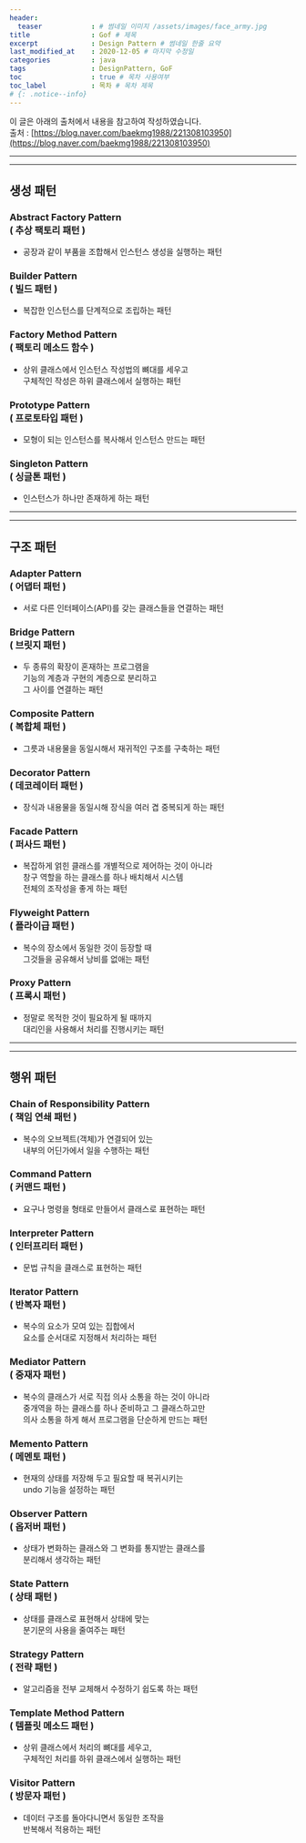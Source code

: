 ```yaml
---
header:
  teaser            : # 썸네일 이미지 /assets/images/face_army.jpg
title               : Gof # 제목
excerpt             : Design Pattern # 썸네일 한줄 요약
last_modified_at    : 2020-12-05 # 마지막 수정일
categories          : java
tags                : DesignPattern, GoF
toc                 : true # 목차 사용여부
toc_label           : 목차 # 목차 제목
# {: .notice--info}
---
```

이 글은 아래의 출처에서 내용을 참고하여 작성하였습니다.  
출처 : [https://blog.naver.com/baekmg1988/221308103950](https://blog.naver.com/baekmg1988/221308103950)

---
---
## 생성 패턴

### Abstract Factory Pattern<br>( 추상 팩토리 패턴 )
- 공장과 같이 부품을 조합해서 인스턴스 생성을 실행하는 패턴

### Builder Pattern<br>( 빌드 패턴 )
- 복잡한 인스턴스를 단계적으로 조립하는 패턴

### Factory Method Pattern<br>( 팩토리 메소드 함수 )
- 상위 클래스에서 인스턴스 작성법의 뼈대를 세우고  
  구체적인 작성은 하위 클래스에서 실행하는 패턴

### Prototype Pattern<br>( 프로토타입 패턴 )
- 모형이 되는 인스턴스를 복사해서 인스턴스 만드는 패턴

### Singleton Pattern<br>( 싱글톤 패턴 )
- 인스턴스가 하나만 존재하게 하는 패턴

---
---
## 구조 패턴

### Adapter Pattern<br>( 어댑터 패턴 )
- 서로 다른 인터페이스(API)를 갖는 클래스들을 연결하는 패턴

### Bridge Pattern<br>( 브릿지 패턴 )
- 두 종류의 확장이 혼재하는 프로그램을  
  기능의 계층과 구현의 계층으로 분리하고  
  그 사이를 연결하는 패턴

### Composite Pattern<br>( 복합체 패턴 )
- 그릇과 내용물을 동일시해서 재귀적인 구조를 구축하는 패턴

### Decorator Pattern<br>( 데코레이터 패턴 )
- 장식과 내용물을 동일시해 장식을 여러 겹 중복되게 하는 패턴

### Facade Pattern<br>( 퍼사드 패턴 )
- 복잡하게 얽힌 클래스를 개별적으로 제어하는 것이 아니라  
  창구 역할을 하는 클래스를 하나 배치해서 시스템  
  전체의 조작성을 좋게 하는 패턴

### Flyweight Pattern<br>( 플라이급 패턴 )
- 복수의 장소에서 동일한 것이 등장할 때  
  그것들을 공유해서 낭비를 없애는 패턴

### Proxy Pattern<br>( 프록시 패턴 )
- 정말로 목적한 것이 필요하게 될 때까지  
  대리인을 사용해서 처리를 진행시키는 패턴

---
---
## 행위 패턴

### Chain of Responsibility Pattern<br>( 책임 연쇄 패턴 )
- 복수의 오브젝트(객체)가 연결되어 있는  
  내부의 어딘가에서 일을 수행하는 패턴

### Command Pattern<br>( 커맨드 패턴 )
- 요구나 명령을 형태로 만들어서 클래스로 표현하는 패턴

### Interpreter Pattern<br>( 인터프리터 패턴 )
- 문법 규칙을 클래스로 표현하는 패턴

### Iterator Pattern<br>( 반복자 패턴 )
- 복수의 요소가 모여 있는 집합에서  
  요소를 순서대로 지정해서 처리하는 패턴

### Mediator Pattern<br>( 중재자 패턴 )
- 복수의 클래스가 서로 직접 의사 소통을 하는 것이 아니라  
  중개역을 하는 클래스를 하나 준비하고 그 클래스하고만  
  의사 소통을 하게 해서 프로그램을 단순하게 만드는 패턴

### Memento Pattern<br>( 메멘토 패턴 )
- 현재의 상태를 저장해 두고 필요할 때 복귀시키는  
  undo 기능을 설정하는 패턴

### Observer Pattern<br>( 옵저버 패턴 )
- 상태가 변화하는 클래스와 그 변화를 통지받는 클래스를  
  분리해서 생각하는 패턴

### State Pattern<br>( 상태 패턴 )
- 상태를 클래스로 표현해서 상태에 맞는  
  분기문의 사용을 줄여주는 패턴

### Strategy Pattern<br>( 전략 패턴 )
- 알고리즘을 전부 교체해서 수정하기 쉽도록 하는 패턴

### Template Method Pattern<br>( 템플릿 메소드 패턴 )
- 상위 클래스에서 처리의 뼈대를 세우고,  
  구체적인 처리를 하위 클래스에서 실행하는 패턴

### Visitor Pattern<br>( 방문자 패턴 )
- 데이터 구조를 돌아다니면서 동일한 조작을  
  반복해서 적용하는 패턴